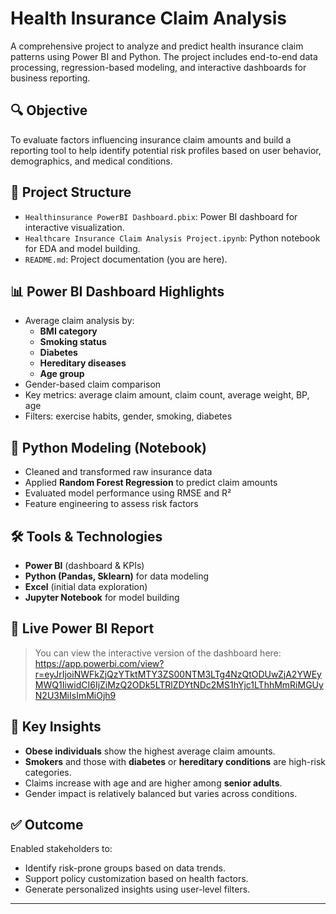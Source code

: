 # Health Insurance Claim Analysis

A comprehensive project to analyze and predict health insurance claim patterns using Power BI and Python. The project includes end-to-end data processing, regression-based modeling, and interactive dashboards for business reporting.

## 🔍 Objective
To evaluate factors influencing insurance claim amounts and build a reporting tool to help identify potential risk profiles based on user behavior, demographics, and medical conditions.

## 📁 Project Structure
- `Healthinsurance PowerBI Dashboard.pbix`: Power BI dashboard for interactive visualization.
- `Healthcare Insurance Claim Analysis Project.ipynb`: Python notebook for EDA and model building.
- `README.md`: Project documentation (you are here).

## 📊 Power BI Dashboard Highlights
- Average claim analysis by:
  - **BMI category**
  - **Smoking status**
  - **Diabetes**
  - **Hereditary diseases**
  - **Age group**
- Gender-based claim comparison
- Key metrics: average claim amount, claim count, average weight, BP, age
- Filters: exercise habits, gender, smoking, diabetes

## 🧮 Python Modeling (Notebook)
- Cleaned and transformed raw insurance data
- Applied **Random Forest Regression** to predict claim amounts
- Evaluated model performance using RMSE and R²
- Feature engineering to assess risk factors

## 🛠 Tools & Technologies
- **Power BI** (dashboard & KPIs)
- **Python (Pandas, Sklearn)** for data modeling
- **Excel** (initial data exploration)
- **Jupyter Notebook** for model building

## 🔗 Live Power BI Report
> You can view the interactive version of the dashboard here:  
https://app.powerbi.com/view?r=eyJrIjoiNWFkZjQzYTktMTY3ZS00NTM3LTg4NzQtODUwZjA2YWEyMWQ1IiwidCI6IjZiMzQ2ODk5LTRlZDYtNDc2MS1hYjc1LThhMmRiMGUyN2U3MiIsImMiOjh9

## 📌 Key Insights
- **Obese individuals** show the highest average claim amounts.
- **Smokers** and those with **diabetes** or **hereditary conditions** are high-risk categories.
- Claims increase with age and are higher among **senior adults**.
- Gender impact is relatively balanced but varies across conditions.

## ✅ Outcome
Enabled stakeholders to:
- Identify risk-prone groups based on data trends.
- Support policy customization based on health factors.
- Generate personalized insights using user-level filters.

---

